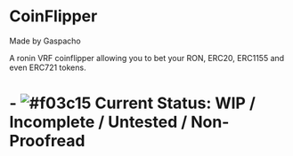 # CoinFlipper

Made by Gaspacho

A ronin VRF coinflipper allowing you to bet your RON, ERC20, ERC1155 and even ERC721 tokens.

# - ![#f03c15](https://placehold.co/15x15/f03c15/f03c15.png) Current Status: WIP / Incomplete / Untested / Non-Proofread
